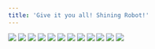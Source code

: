 ```yaml
---
title: 'Give it you all! Shining Robot!'
---
```


![](pg13.jpg)
![](pg14.jpg)
![](pg15.jpg)
![](pg16.jpg)
![](pg17.jpg)
![](pg18.jpg)
![](pg19.jpg)
![](pg20.jpg)
![](pg21.jpg)
![](pg22.jpg)
![](pg23.jpg)
![](pg24.jpg)